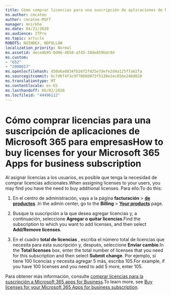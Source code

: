 ```yaml
---
title: Cómo comprar licencias para una suscripción de aplicaciones de Microsoft 365 para empresas
ms.author: cmcatee
author: cmcatee-MSFT
manager: mnirkhe
ms.date: 04/21/2020
ms.audience: ITPro
ms.topic: article
ROBOTS: NOINDEX, NOFOLLOW
localization_priority: Normal
ms.assetid: 4ece4b95-0d06-4658-af45-28de859bdc9d
ms.custom:
- "652"
- "2000017"
ms.openlocfilehash: d50a6a0834fb26f2fd25e7defe2d4a125f7a62fa
ms.sourcegitcommit: bc7d6f4f3c9f7060d073f5130e1ec856e248d020
ms.translationtype: MT
ms.contentlocale: es-ES
ms.lasthandoff: 06/02/2020
ms.locfileid: "44496112"
---
```

# <a name="how-to-buy-licenses-for-your-microsoft-365-apps-for-business-subscription"></a><span data-ttu-id="70742-102">Cómo comprar licencias para una suscripción de aplicaciones de Microsoft 365 para empresas</span><span class="sxs-lookup"><span data-stu-id="70742-102">How to buy licenses for your Microsoft 365 Apps for business subscription</span></span>

<span data-ttu-id="70742-103">Al asignar licencias a los usuarios, es posible que tenga la necesidad de comprar licencias adicionales.</span><span class="sxs-lookup"><span data-stu-id="70742-103">When assigning licenses to your users, you may find you have the need to buy additional licenses.</span></span> <span data-ttu-id="70742-104">Para ello:</span><span class="sxs-lookup"><span data-stu-id="70742-104">To do this:</span></span>
  
1. <span data-ttu-id="70742-105">En el centro de administración, vaya a la página **facturación** \> **[de productos](https://go.microsoft.com/fwlink/p/?linkid=842054)** .</span><span class="sxs-lookup"><span data-stu-id="70742-105">In the admin center, go to the **Billing** \> **[Your products](https://go.microsoft.com/fwlink/p/?linkid=842054)** page.</span></span>

2. <span data-ttu-id="70742-106">Busque la suscripción a la que desea agregar licencias y, a continuación, seleccione **Agregar o quitar licencias**.</span><span class="sxs-lookup"><span data-stu-id="70742-106">Find the subscription to which you want to add licenses, and then select **Add/Remove licenses**.</span></span>

3. <span data-ttu-id="70742-107">En el cuadro **total de licencias** , escriba el número total de licencias que necesita para esta suscripción y, después, seleccione **Enviar cambio**.</span><span class="sxs-lookup"><span data-stu-id="70742-107">In the **Total licenses** box, enter the total number of licenses that you need for this subscription and then select **Submit change**.</span></span> <span data-ttu-id="70742-108">Por ejemplo, si tiene 100 licencias y necesita agregar 5 más, escriba 105.</span><span class="sxs-lookup"><span data-stu-id="70742-108">For example, if you have 100 licenses and you need to add 5 more, enter 105.</span></span>

<span data-ttu-id="70742-109">Para obtener más información, consulte [comprar licencias para la suscripción a Microsoft 365 apps for Business](https://docs.microsoft.com/microsoft-365/commerce/licenses/buy-licenses).</span><span class="sxs-lookup"><span data-stu-id="70742-109">To learn more, see [Buy licenses for your Microsoft 365 Apps for business subscription](https://docs.microsoft.com/microsoft-365/commerce/licenses/buy-licenses).</span></span>